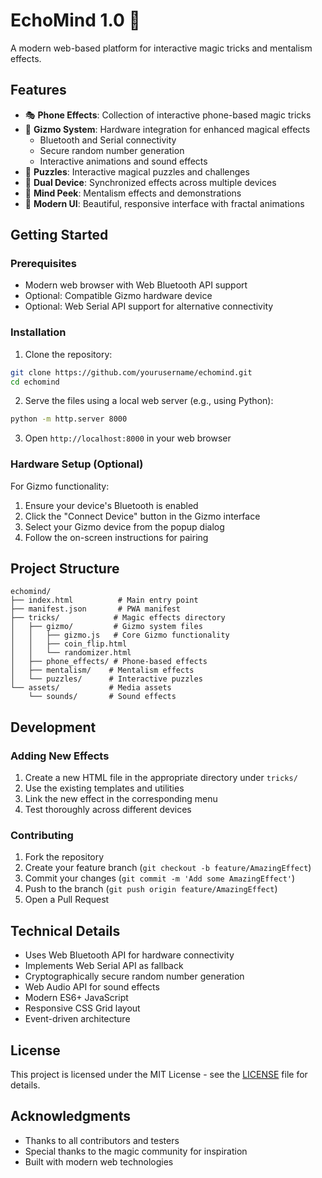 # EchoMind 1.0 🔮

A modern web-based platform for interactive magic tricks and mentalism effects.

## Features

- 🎭 **Phone Effects**: Collection of interactive phone-based magic tricks
- 🎲 **Gizmo System**: Hardware integration for enhanced magical effects
  - Bluetooth and Serial connectivity
  - Secure random number generation
  - Interactive animations and sound effects
- 🧩 **Puzzles**: Interactive magical puzzles and challenges
- 👥 **Dual Device**: Synchronized effects across multiple devices
- 🤯 **Mind Peek**: Mentalism effects and demonstrations
- 🌟 **Modern UI**: Beautiful, responsive interface with fractal animations

## Getting Started

### Prerequisites

- Modern web browser with Web Bluetooth API support
- Optional: Compatible Gizmo hardware device
- Optional: Web Serial API support for alternative connectivity

### Installation

1. Clone the repository:
```bash
git clone https://github.com/yourusername/echomind.git
cd echomind
```

2. Serve the files using a local web server (e.g., using Python):
```bash
python -m http.server 8000
```

3. Open `http://localhost:8000` in your web browser

### Hardware Setup (Optional)

For Gizmo functionality:
1. Ensure your device's Bluetooth is enabled
2. Click the "Connect Device" button in the Gizmo interface
3. Select your Gizmo device from the popup dialog
4. Follow the on-screen instructions for pairing

## Project Structure

```
echomind/
├── index.html          # Main entry point
├── manifest.json       # PWA manifest
├── tricks/            # Magic effects directory
│   ├── gizmo/         # Gizmo system files
│   │   ├── gizmo.js   # Core Gizmo functionality
│   │   ├── coin_flip.html
│   │   └── randomizer.html
│   ├── phone_effects/ # Phone-based effects
│   ├── mentalism/    # Mentalism effects
│   └── puzzles/      # Interactive puzzles
└── assets/           # Media assets
    └── sounds/       # Sound effects
```

## Development

### Adding New Effects

1. Create a new HTML file in the appropriate directory under `tricks/`
2. Use the existing templates and utilities
3. Link the new effect in the corresponding menu
4. Test thoroughly across different devices

### Contributing

1. Fork the repository
2. Create your feature branch (`git checkout -b feature/AmazingEffect`)
3. Commit your changes (`git commit -m 'Add some AmazingEffect'`)
4. Push to the branch (`git push origin feature/AmazingEffect`)
5. Open a Pull Request

## Technical Details

- Uses Web Bluetooth API for hardware connectivity
- Implements Web Serial API as fallback
- Cryptographically secure random number generation
- Web Audio API for sound effects
- Modern ES6+ JavaScript
- Responsive CSS Grid layout
- Event-driven architecture

## License

This project is licensed under the MIT License - see the [LICENSE](LICENSE) file for details.

## Acknowledgments

- Thanks to all contributors and testers
- Special thanks to the magic community for inspiration
- Built with modern web technologies 